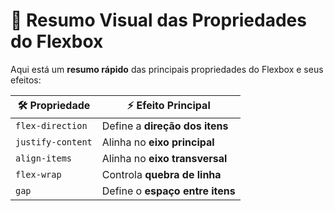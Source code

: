 # 📝 Resumo Visual das Propriedades do Flexbox

Aqui está um **resumo rápido** das principais propriedades do Flexbox e seus efeitos:

| 🛠️ Propriedade        | ⚡ Efeito Principal                |
|------------------------|----------------------------------|
| `flex-direction`       | Define a **direção dos itens**   |
| `justify-content`      | Alinha no **eixo principal**     |
| `align-items`          | Alinha no **eixo transversal**   |
| `flex-wrap`            | Controla **quebra de linha**     |
| `gap`                  | Define o **espaço entre itens** |
